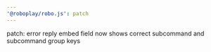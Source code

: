 ```yaml
---
'@roboplay/robo.js': patch
---
```


patch: error reply embed field now shows correct subcommand and subcommand group keys
